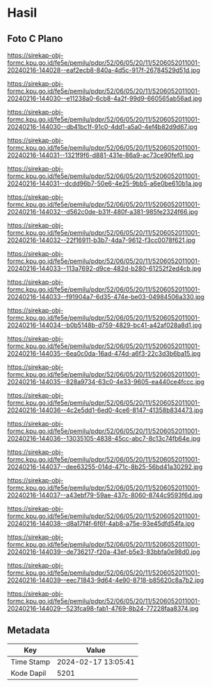 # Hasil

## Foto C Plano

https://sirekap-obj-formc.kpu.go.id/fe5e/pemilu/pdpr/52/06/05/20/11/5206052011001-20240216-144028--eaf2ecb8-840a-4d5c-917f-26784529d51d.jpg

https://sirekap-obj-formc.kpu.go.id/fe5e/pemilu/pdpr/52/06/05/20/11/5206052011001-20240216-144030--e11238a0-6cb8-4a2f-99d9-660565ab56ad.jpg

https://sirekap-obj-formc.kpu.go.id/fe5e/pemilu/pdpr/52/06/05/20/11/5206052011001-20240216-144030--db41bc1f-91c0-4dd1-a5a0-4ef4b82d9d67.jpg

https://sirekap-obj-formc.kpu.go.id/fe5e/pemilu/pdpr/52/06/05/20/11/5206052011001-20240216-144031--1321f9f6-d881-431e-86a9-ac73ce90fef0.jpg

https://sirekap-obj-formc.kpu.go.id/fe5e/pemilu/pdpr/52/06/05/20/11/5206052011001-20240216-144031--dcdd96b7-50e6-4e25-9bb5-a6e0be610b1a.jpg

https://sirekap-obj-formc.kpu.go.id/fe5e/pemilu/pdpr/52/06/05/20/11/5206052011001-20240216-144032--d562c0de-b31f-480f-a381-985fe2324f66.jpg

https://sirekap-obj-formc.kpu.go.id/fe5e/pemilu/pdpr/52/06/05/20/11/5206052011001-20240216-144032--22f16911-b3b7-4da7-9612-f3cc0078f621.jpg

https://sirekap-obj-formc.kpu.go.id/fe5e/pemilu/pdpr/52/06/05/20/11/5206052011001-20240216-144033--113a7692-d9ce-482d-b280-61252f2ed4cb.jpg

https://sirekap-obj-formc.kpu.go.id/fe5e/pemilu/pdpr/52/06/05/20/11/5206052011001-20240216-144033--f91904a7-6d35-474e-be03-04984506a330.jpg

https://sirekap-obj-formc.kpu.go.id/fe5e/pemilu/pdpr/52/06/05/20/11/5206052011001-20240216-144034--b0b5148b-d759-4829-bc41-a42af028a8d1.jpg

https://sirekap-obj-formc.kpu.go.id/fe5e/pemilu/pdpr/52/06/05/20/11/5206052011001-20240216-144035--6ea0c0da-16ad-474d-a6f3-22c3d3b6ba15.jpg

https://sirekap-obj-formc.kpu.go.id/fe5e/pemilu/pdpr/52/06/05/20/11/5206052011001-20240216-144035--828a9734-63c0-4e33-9605-ea440ce4fccc.jpg

https://sirekap-obj-formc.kpu.go.id/fe5e/pemilu/pdpr/52/06/05/20/11/5206052011001-20240216-144036--4c2e5dd1-6ed0-4ce6-8147-41358b834473.jpg

https://sirekap-obj-formc.kpu.go.id/fe5e/pemilu/pdpr/52/06/05/20/11/5206052011001-20240216-144036--13035105-4838-45cc-abc7-8c13c74fb64e.jpg

https://sirekap-obj-formc.kpu.go.id/fe5e/pemilu/pdpr/52/06/05/20/11/5206052011001-20240216-144037--dee63255-014d-471c-8b25-56bd41a30292.jpg

https://sirekap-obj-formc.kpu.go.id/fe5e/pemilu/pdpr/52/06/05/20/11/5206052011001-20240216-144037--a43ebf79-59ae-437c-8060-8744c9593f6d.jpg

https://sirekap-obj-formc.kpu.go.id/fe5e/pemilu/pdpr/52/06/05/20/11/5206052011001-20240216-144038--d8a17f4f-6f6f-4ab8-a75e-93e45dfd54fa.jpg

https://sirekap-obj-formc.kpu.go.id/fe5e/pemilu/pdpr/52/06/05/20/11/5206052011001-20240216-144039--de736217-f20a-43ef-b5e3-83bbfa0e98d0.jpg

https://sirekap-obj-formc.kpu.go.id/fe5e/pemilu/pdpr/52/06/05/20/11/5206052011001-20240216-144039--eec71843-9d64-4e90-8718-b85620c8a7b2.jpg

https://sirekap-obj-formc.kpu.go.id/fe5e/pemilu/pdpr/52/06/05/20/11/5206052011001-20240216-144029--523fca98-fab1-4769-8b24-77228faa8374.jpg


## Metadata

| Key        | Value               |
| ---------- | ------------------- |
| Time Stamp | 2024-02-17 13:05:41 |
| Kode Dapil | 5201                |



